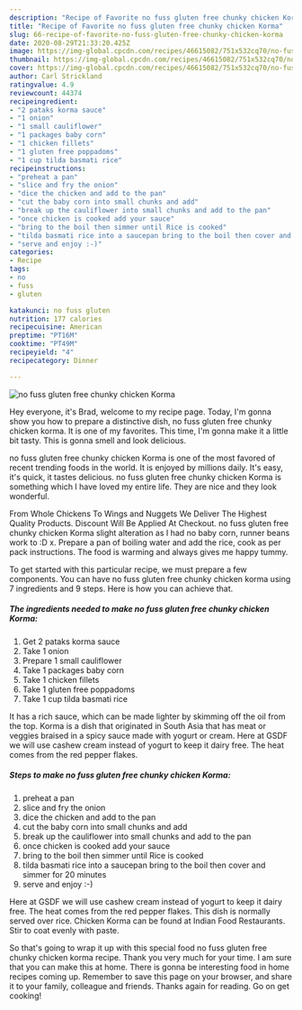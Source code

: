 ```yaml
---
description: "Recipe of Favorite no fuss gluten free chunky chicken Korma"
title: "Recipe of Favorite no fuss gluten free chunky chicken Korma"
slug: 66-recipe-of-favorite-no-fuss-gluten-free-chunky-chicken-korma
date: 2020-08-29T21:33:20.425Z
image: https://img-global.cpcdn.com/recipes/46615082/751x532cq70/no-fuss-gluten-free-chunky-chicken-korma-recipe-main-photo.jpg
thumbnail: https://img-global.cpcdn.com/recipes/46615082/751x532cq70/no-fuss-gluten-free-chunky-chicken-korma-recipe-main-photo.jpg
cover: https://img-global.cpcdn.com/recipes/46615082/751x532cq70/no-fuss-gluten-free-chunky-chicken-korma-recipe-main-photo.jpg
author: Carl Strickland
ratingvalue: 4.9
reviewcount: 44374
recipeingredient:
- "2 pataks korma sauce"
- "1 onion"
- "1 small cauliflower"
- "1 packages baby corn"
- "1 chicken fillets"
- "1 gluten free poppadoms"
- "1 cup tilda basmati rice"
recipeinstructions:
- "preheat a pan"
- "slice and fry the onion"
- "dice the chicken and add to the pan"
- "cut the baby corn into small chunks and add"
- "break up the cauliflower into small chunks and add to the pan"
- "once chicken is cooked add your sauce"
- "bring to the boil then simmer until Rice is cooked"
- "tilda basmati rice into a saucepan bring to the boil then cover and simmer for 20 minutes"
- "serve and enjoy :-)"
categories:
- Recipe
tags:
- no
- fuss
- gluten

katakunci: no fuss gluten 
nutrition: 177 calories
recipecuisine: American
preptime: "PT16M"
cooktime: "PT49M"
recipeyield: "4"
recipecategory: Dinner

---
```



![no fuss gluten free chunky chicken Korma](https://img-global.cpcdn.com/recipes/46615082/751x532cq70/no-fuss-gluten-free-chunky-chicken-korma-recipe-main-photo.jpg)

Hey everyone, it's Brad, welcome to my recipe page. Today, I'm gonna show you how to prepare a distinctive dish, no fuss gluten free chunky chicken korma. It is one of my favorites. This time, I'm gonna make it a little bit tasty. This is gonna smell and look delicious.

no fuss gluten free chunky chicken Korma is one of the most favored of recent trending foods in the world. It is enjoyed by millions daily. It's easy, it's quick, it tastes delicious. no fuss gluten free chunky chicken Korma is something which I have loved my entire life. They are nice and they look wonderful.

From Whole Chickens To Wings and Nuggets We Deliver The Highest Quality Products. Discount Will Be Applied At Checkout. no fuss gluten free chunky chicken Korma slight alteration as I had no baby corn, runner beans work to :D x. Prepare a pan of boiling water and add the rice, cook as per pack instructions. The food is warming and always gives me happy tummy.


To get started with this particular recipe, we must prepare a few components. You can have no fuss gluten free chunky chicken korma using 7 ingredients and 9 steps. Here is how you can achieve that.

<!--inarticleads1-->

##### The ingredients needed to make no fuss gluten free chunky chicken Korma:

1. Get 2 pataks korma sauce
1. Take 1 onion
1. Prepare 1 small cauliflower
1. Take 1 packages baby corn
1. Take 1 chicken fillets
1. Take 1 gluten free poppadoms
1. Take 1 cup tilda basmati rice


It has a rich sauce, which can be made lighter by skimming off the oil from the top. Korma is a dish that originated in South Asia that has meat or veggies braised in a spicy sauce made with yogurt or cream. Here at GSDF we will use cashew cream instead of yogurt to keep it dairy free. The heat comes from the red pepper flakes. 

<!--inarticleads2-->

##### Steps to make no fuss gluten free chunky chicken Korma:

1. preheat a pan
1. slice and fry the onion
1. dice the chicken and add to the pan
1. cut the baby corn into small chunks and add
1. break up the cauliflower into small chunks and add to the pan
1. once chicken is cooked add your sauce
1. bring to the boil then simmer until Rice is cooked
1. tilda basmati rice into a saucepan bring to the boil then cover and simmer for 20 minutes
1. serve and enjoy :-)


Here at GSDF we will use cashew cream instead of yogurt to keep it dairy free. The heat comes from the red pepper flakes. This dish is normally served over rice. Chicken Korma can be found at Indian Food Restaurants. Stir to coat evenly with paste. 

So that's going to wrap it up with this special food no fuss gluten free chunky chicken korma recipe. Thank you very much for your time. I am sure that you can make this at home. There is gonna be interesting food in home recipes coming up. Remember to save this page on your browser, and share it to your family, colleague and friends. Thanks again for reading. Go on get cooking!

